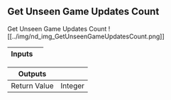 ## Get Unseen Game Updates Count
Get Unseen Game Updates Count
![[../img/nd_img_GetUnseenGameUpdatesCount.png]]

|Inputs||
|--|--|

|Outputs||
|--|--|
| Return Value | Integer |
